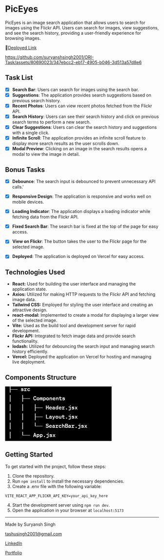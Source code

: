 # PicEyes

PicEyes is an image search application that allows users to search for images using the Flickr API. Users can search for images, view suggestions, and see the search history, providing a user-friendly experience for browsing images.

🔗[Deployed Link](https://ori-task.vercel.app/)


https://github.com/suryanshsingh2001/ORI-Task/assets/80690023/347ebcc2-eb17-4905-b046-3d513a57d8e6


## Task List

- [x] **Search Bar**: Users can search for images using the search bar.
- [x] **Suggestions**: The application provides search suggestions based on previous search history.
- [x] **Recent Photos**: Users can view recent photos fetched from the Flickr API.
- [x] **Search History**: Users can see their search history and click on previous search terms to perform a new search.
- [x] **Clear Suggestions**: Users can clear the search history and suggestions with a single click.
- [x] **Infinite Scroll**: The application provides an infinite scroll feature to display more search results as the user scrolls down.
- [x] **Modal Preview**: Clicking on an image in the search results opens a modal to view the image in detail.

## Bonus Tasks
- [x] **Debounce**: The search input is debounced to prevent unnecessary API calls.'
- [x] **Responsive Design**: The application is responsive and works well on mobile devices.
- [x] **Loading Indicator**: The application displays a loading indicator while fetching data from the Flickr API.
- [x] **Fixed Search Bar**: The search bar is fixed at the top of the page for easy access.
- [x] **View on Flickr**: The button takes the user to the Flickr page for the selected image.
- [x] **Deployed**: The application is deployed on Vercel for easy access.


## Technologies Used

- **React:** Used for building the user interface and managing the application state.
- **Axios:** Utilized for making HTTP requests to the Flickr API and fetching image data.
- **Tailwind CSS:** Employed for styling the user interface and creating an attractive design.
- **react-modal:** Implemented to create a modal for displaying a larger view of the selected image.
- **Vite:** Used as the build tool and development server for rapid development.
- **Flickr API:** Integrated to fetch image data and provide search functionality.
- **lodash:** Utilized for debouncing the search input and managing search history efficiently.
- **Vercel:** Deployed the application on Vercel for hosting and managing live deployment.

## Components Structure

![Alt text](image.png)


## Getting Started

To get started with the project, follow these steps:

1. Clone the repository.
2. Run `npm install` to install the necessary dependencies.
3. Create a .env file with the following variable: 

```
VITE_REACT_APP_FLICKR_API_KEY=your_api_key_here
```
4. Start the development server using `npm run dev`.
5. Open the application in your browser at `localhost:5173`

-----------------
Made by Suryansh Singh

tashusingh2001@gmail.com

[LinkedIn](https://www.linkedin.com/in/suryanshsingh2001/)

[Portfolio](https://suryansh-portfolio.onrender.com/)

